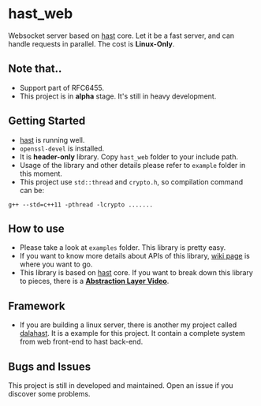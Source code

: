 # hast_web

Websocket server based on [hast](https://github.com/hn12404988/hast) core. Let it be a fast server, and can handle requests in parallel. The cost is **Linux-Only**.

## Note that..

* Support part of RFC6455.
* This project is in **alpha** stage. It's still in heavy development.

## Getting Started

* [hast](https://github.com/hn12404988/hast) is running well.
* `openssl-devel` is installed.
* It is **header-only** library. Copy `hast_web` folder to your include path.
* Usage of the library and other details please refer to `example` folder in this moment.
* This project use `std::thread` and `crypto.h`, so compilation command can be:
```
g++ --std=c++11 -pthread -lcrypto .......
```

## How to use

* Please take a look at `examples` folder. This library is pretty easy.
* If you want to know more details about APIs of this library, [wiki page](https://github.com/hn12404988/hast_web/wiki) is where you want to go.
* This library is based on [hast](https://github.com/hn12404988/hast) core. If you want to break down this library to pieces, there is a [**Abstraction Layer Video**](https://www.youtube.com/watch?v=EpoL8mSOA6E).

## Framework

* If you are building a linux server, there is another my project called [dalahast](https://github.com/hn12404988/dalahast). It is a example for this project. It contain a complete system from web front-end to hast back-end. 

## Bugs and Issues

This project is still in developed and maintained. Open an issue if you discover some problems.
